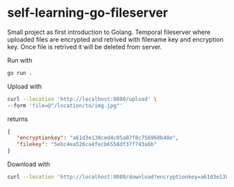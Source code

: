 # self-learning-go-fileserver
 
 
 Small project as first introduction to Golang.
 Temporal fileserver where uploaded files are encrypted and retrived with filename key and encryption key.
 Once file is retrived it will be deleted from server.
 
 Run with
 
 ```bash
 go run .
 ```
 
 Upload with
 
 ```bash
 curl --location 'http://localhost:8080/upload' \
 --form 'file=@"/location/to/img.jpg"'
 ```
 
 returns
 
 ```json
 {
    "encryptionkey": "a61d3e138ced4c05a07f8c756960b48e",
    "filekey": "5ebc4ea526ca4fecb6558df37f743a6b"
 }
 ```
 
 Download with
 
 ```bash
 curl --location 'http://localhost:8080/download?encryptionkey=a61d3e138ced4c05a07f8c756960b48e&filekey=5ebc4ea526ca4fecb6558df37f743a6b'
 ```
 
 
